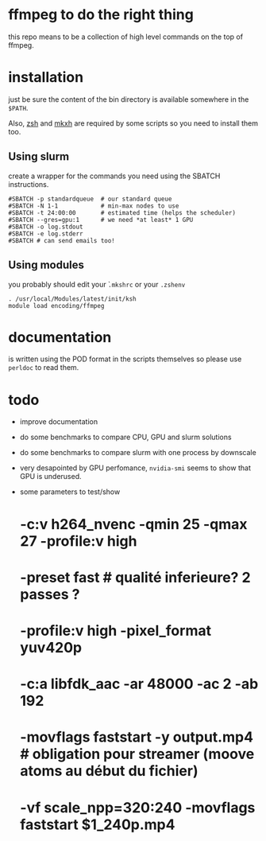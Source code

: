 # ffmpeg to do the right thing

this repo means to be a collection of high level commands on the top of ffmpeg.

# installation

just be sure the content of the bin directory is available somewhere in the `$PATH`.

Also, [zsh](http://www.zsh.org) and [mkxh](https://github.com/eiro/mkxh) are
required by some scripts so you need to install them too.

## Using slurm

create a wrapper for the commands you need using the SBATCH instructions.

    #SBATCH -p standardqueue  # our standard queue
    #SBATCH -N 1-1            # min-max nodes to use
    #SBATCH -t 24:00:00       # estimated time (helps the scheduler)
    #SBATCH --gres=gpu:1      # we need *at least* 1 GPU
    #SBATCH -o log.stdout
    #SBATCH -e log.stderr
    #SBATCH # can send emails too!

## Using modules

you probably should edit your ̀`.mkshrc` or your `.zshenv`

    . /usr/local/Modules/latest/init/ksh
    module load encoding/ffmpeg

# documentation

is written using the POD format in the scripts themselves so please use `perldoc` to read them.

# todo

* improve documentation
* do some benchmarks to compare CPU, GPU and slurm solutions
* do some benchmarks to compare slurm with one process by downscale
* very desapointed by GPU perfomance, `nvidia-smi` seems to show that GPU is underused.
* some parameters to test/show

    # -c:v h264_nvenc -qmin 25 -qmax 27 -profile:v high
    # -preset fast # qualité inferieure? 2 passes ?
    # -profile:v high -pixel_format yuv420p
    # -c:a libfdk_aac -ar 48000 -ac 2 -ab 192
    # -movflags faststart -y output.mp4 # obligation pour streamer (moove atoms au début du fichier)
    # -vf scale_npp=320:240 -movflags faststart $1_240p.mp4

